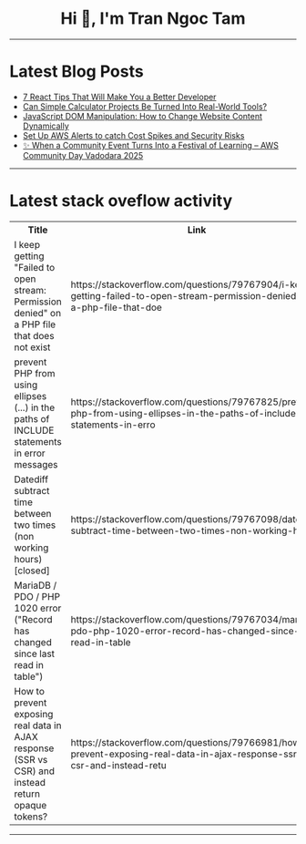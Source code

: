 <h1 align="center">Hi 👋, I'm Tran Ngoc Tam</h1>

---

# Latest Blog Posts 
<!-- BLOG-POST-LIST:START -->
- [7 React Tips That Will Make You a Better Developer](https://dev.to/jay_sarvaiya_f85e7148bb57/7-react-tips-that-will-make-you-a-better-developer-1a64)
- [Can Simple Calculator Projects Be Turned Into Real-World Tools?](https://dev.to/yasir_umayyah_shamon/can-simple-calculator-projects-be-turned-into-real-world-tools-49l8)
- [JavaScript DOM Manipulation: How to Change Website Content Dynamically](https://dev.to/wisdomudo/javascript-dom-manipulation-how-to-change-website-content-dynamically-1d5d)
- [Set Up AWS Alerts to catch Cost Spikes and Security Risks](https://dev.to/secesther/set-up-aws-alerts-to-catch-cost-spikes-and-security-risks-54o3)
- [✨ When a Community Event Turns Into a Festival of Learning – AWS Community Day Vadodara 2025](https://dev.to/aricpandya_security/when-a-community-event-turns-into-a-festival-of-learning-aws-community-day-vadodara-2025-4k8a)
<!-- BLOG-POST-LIST:END -->

---

# Latest stack oveflow activity
<table>
  <tr><th>Title</th><th>Link</th></tr>
  <!-- STACKOVERFLOW:START --><tr><td>I keep getting &quot;Failed to open stream: Permission denied&quot; on a PHP file that does not exist</td><td>https://stackoverflow.com/questions/79767904/i-keep-getting-failed-to-open-stream-permission-denied-on-a-php-file-that-doe</td></tr><tr><td>prevent PHP from using ellipses &lpar;...&rpar; in the paths of INCLUDE statements in error messages</td><td>https://stackoverflow.com/questions/79767825/prevent-php-from-using-ellipses-in-the-paths-of-include-statements-in-erro</td></tr><tr><td>Datediff subtract time between two times &lpar;non working hours&rpar; [closed]</td><td>https://stackoverflow.com/questions/79767098/datediff-subtract-time-between-two-times-non-working-hours</td></tr><tr><td>MariaDB / PDO / PHP 1020 error &lpar;&quot;Record has changed since last read in table&quot;&rpar;</td><td>https://stackoverflow.com/questions/79767034/mariadb-pdo-php-1020-error-record-has-changed-since-last-read-in-table</td></tr><tr><td>How to prevent exposing real data in AJAX response &lpar;SSR vs CSR&rpar; and instead return opaque tokens?</td><td>https://stackoverflow.com/questions/79766981/how-to-prevent-exposing-real-data-in-ajax-response-ssr-vs-csr-and-instead-retu</td></tr><!-- STACKOVERFLOW:END -->
</table>

---


